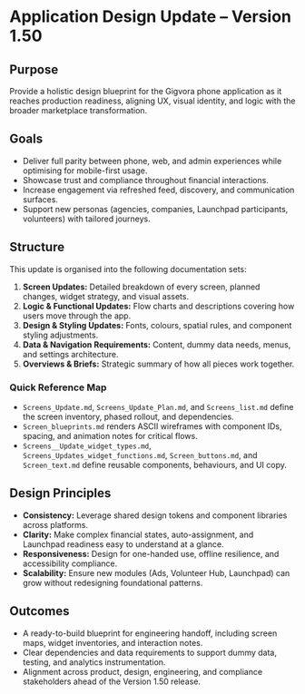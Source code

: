 # Application Design Update – Version 1.50

## Purpose
Provide a holistic design blueprint for the Gigvora phone application as it reaches production readiness, aligning UX, visual identity, and logic with the broader marketplace transformation.

## Goals
- Deliver full parity between phone, web, and admin experiences while optimising for mobile-first usage.
- Showcase trust and compliance throughout financial interactions.
- Increase engagement via refreshed feed, discovery, and communication surfaces.
- Support new personas (agencies, companies, Launchpad participants, volunteers) with tailored journeys.

## Structure
This update is organised into the following documentation sets:
1. **Screen Updates:** Detailed breakdown of every screen, planned changes, widget strategy, and visual assets.
2. **Logic & Functional Updates:** Flow charts and descriptions covering how users move through the app.
3. **Design & Styling Updates:** Fonts, colours, spatial rules, and component styling adjustments.
4. **Data & Navigation Requirements:** Content, dummy data needs, menus, and settings architecture.
5. **Overviews & Briefs:** Strategic summary of how all pieces work together.

### Quick Reference Map
- `Screens_Update.md`, `Screens_Update_Plan.md`, and `Screens_list.md` define the screen inventory, phased rollout, and dependencies.
- `Screen_blueprints.md` renders ASCII wireframes with component IDs, spacing, and animation notes for critical flows.
- `Screens__Update_widget_types.md`, `Screens_Updates_widget_functions.md`, `Screen_buttons.md`, and `Screen_text.md` define reusable components, behaviours, and UI copy.

## Design Principles
- **Consistency:** Leverage shared design tokens and component libraries across platforms.
- **Clarity:** Make complex financial states, auto-assignment, and Launchpad readiness easy to understand at a glance.
- **Responsiveness:** Design for one-handed use, offline resilience, and accessibility compliance.
- **Scalability:** Ensure new modules (Ads, Volunteer Hub, Launchpad) can grow without redesigning foundational patterns.

## Outcomes
- A ready-to-build blueprint for engineering handoff, including screen maps, widget inventories, and interaction notes.
- Clear dependencies and data requirements to support dummy data, testing, and analytics instrumentation.
- Alignment across product, design, engineering, and compliance stakeholders ahead of the Version 1.50 release.
